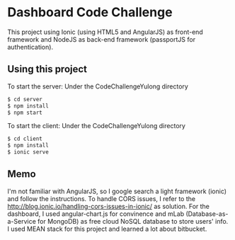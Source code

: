 Dashboard Code Challenge
==============================

This project using Ionic (using HTML5 and AngularJS) as front-end framework and NodeJS as back-end framework (passportJS for authentication). 

## Using this project

To start the server:
Under the CodeChallengeYulong directory

```bash
$ cd server
$ npm install
$ npm start
```

To start the client:
Under the CodeChallengeYulong directory

```bash
$ cd client
$ npm install
$ ionic serve
```

## Memo

I'm not familiar with AngularJS, so I google search a light framework (ionic) and follow the instructions. To handle CORS issues, I refer to the http://blog.ionic.io/handling-cors-issues-in-ionic/ as solution. For the dashboard, I used angular-chart.js for convinence and mLab (Database-as-a-Service for MongoDB) as free cloud NoSQL database to store users' info. I used MEAN stack for this project and learned a lot about bitbucket.




